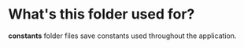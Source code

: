 # What's this folder used for?

**constants** folder files save constants used throughout the application.